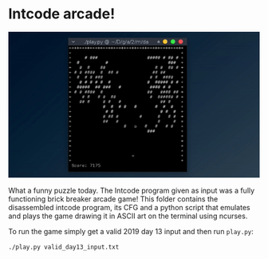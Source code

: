 Intcode arcade!
===============

![Intcode brick breaker](brick-breaker.gif)

What a funny puzzle today. The Intcode program given as input was a fully
functioning brick breaker arcade game! This folder contains the disassembled
intcode program, its CFG and a python script that emulates and plays the game
drawing it in ASCII art on the terminal using ncurses.

To run the game simply get a valid 2019 day 13 input and then run `play.py`:

	./play.py valid_day13_input.txt
